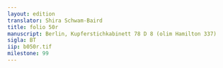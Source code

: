 ```yaml
---
layout: edition
translator: Shira Schwam-Baird
title: folio 50r
manuscript: Berlin, Kupferstichkabinett 78 D 8 (olim Hamilton 337)
sigla: BT
iip: b050r.tif
milestone: 99
---
```

